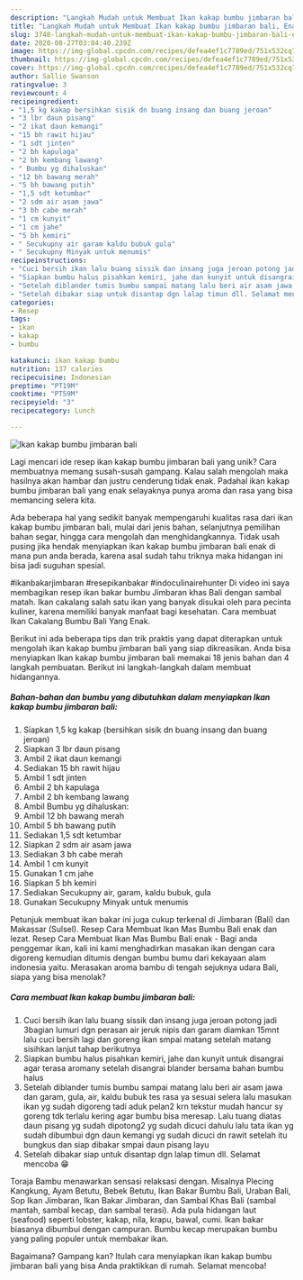 ```yaml
---
description: "Langkah Mudah untuk Membuat Ikan kakap bumbu jimbaran bali, Enak"
title: "Langkah Mudah untuk Membuat Ikan kakap bumbu jimbaran bali, Enak"
slug: 3748-langkah-mudah-untuk-membuat-ikan-kakap-bumbu-jimbaran-bali-enak
date: 2020-08-27T03:04:40.239Z
image: https://img-global.cpcdn.com/recipes/defea4ef1c7789ed/751x532cq70/ikan-kakap-bumbu-jimbaran-bali-foto-resep-utama.jpg
thumbnail: https://img-global.cpcdn.com/recipes/defea4ef1c7789ed/751x532cq70/ikan-kakap-bumbu-jimbaran-bali-foto-resep-utama.jpg
cover: https://img-global.cpcdn.com/recipes/defea4ef1c7789ed/751x532cq70/ikan-kakap-bumbu-jimbaran-bali-foto-resep-utama.jpg
author: Sallie Swanson
ratingvalue: 3
reviewcount: 4
recipeingredient:
- "1,5 kg kakap bersihkan sisik dn buang insang dan buang jeroan"
- "3 lbr daun pisang"
- "2 ikat daun kemangi"
- "15 bh rawit hijau"
- "1 sdt jinten"
- "2 bh kapulaga"
- "2 bh kembang lawang"
- " Bumbu yg dihaluskan"
- "12 bh bawang merah"
- "5 bh bawang putih"
- "1,5 sdt ketumbar"
- "2 sdm air asam jawa"
- "3 bh cabe merah"
- "1 cm kunyit"
- "1 cm jahe"
- "5 bh kemiri"
- " Secukupny air garam kaldu bubuk gula"
- " Secukupny Minyak untuk menumis"
recipeinstructions:
- "Cuci bersih ikan lalu buang sissik dan insang juga jeroan potong jadi 3bagian lumuri dgn perasan air jeruk nipis dan garam diamkan 15mnt lalu cuci bersih lagi dan goreng ikan smpai matang setelah matang sisihkan lanjut tahap berikutnya"
- "Siapkan bumbu halus pisahkan kemiri, jahe dan kunyit untuk disangrai agar terasa aromany setelah disangrai blander bersama bahan bumbu halus"
- "Setelah diblander tumis bumbu sampai matang lalu beri air asam jawa dan garam, gula, air, kaldu bubuk tes rasa ya sesuai selera lalu masukan ikan yg sudah digoreng tadi aduk pelan2 krn tekstur mudah hancur sy goreng tdk terlalu kering agar bumbu bisa meresap. Lalu tuang diatas daun pisang yg sudah dipotong2 yg sudah dicuci dahulu lalu tata ikan yg sudah dibumbui dgn daun kemangi yg sudah dicuci dn rawit setelah itu bungkus dan siap dibakar smpai daun pisang layu"
- "Setelah dibakar siap untuk disantap dgn lalap timun dll. Selamat mencoba 😁"
categories:
- Resep
tags:
- ikan
- kakap
- bumbu

katakunci: ikan kakap bumbu 
nutrition: 137 calories
recipecuisine: Indonesian
preptime: "PT19M"
cooktime: "PT59M"
recipeyield: "3"
recipecategory: Lunch

---
```



![Ikan kakap bumbu jimbaran bali](https://img-global.cpcdn.com/recipes/defea4ef1c7789ed/751x532cq70/ikan-kakap-bumbu-jimbaran-bali-foto-resep-utama.jpg)

Lagi mencari ide resep ikan kakap bumbu jimbaran bali yang unik? Cara membuatnya memang susah-susah gampang. Kalau salah mengolah maka hasilnya akan hambar dan justru cenderung tidak enak. Padahal ikan kakap bumbu jimbaran bali yang enak selayaknya punya aroma dan rasa yang bisa memancing selera kita.

Ada beberapa hal yang sedikit banyak mempengaruhi kualitas rasa dari ikan kakap bumbu jimbaran bali, mulai dari jenis bahan, selanjutnya pemilihan bahan segar, hingga cara mengolah dan menghidangkannya. Tidak usah pusing jika hendak menyiapkan ikan kakap bumbu jimbaran bali enak di mana pun anda berada, karena asal sudah tahu triknya maka hidangan ini bisa jadi suguhan spesial.

#ikanbakarjimbaran #resepikanbakar #indoculinairehunter Di video ini saya membagikan resep ikan bakar bumbu Jimbaran khas Bali dengan sambal matah. Ikan cakalang salah satu ikan yang banyak disukai oleh para pecinta kuliner, karena memiliki banyak manfaat bagi kesehatan. Cara membuat Ikan Cakalang Bumbu Bali Yang Enak.


Berikut ini ada beberapa tips dan trik praktis yang dapat diterapkan untuk mengolah ikan kakap bumbu jimbaran bali yang siap dikreasikan. Anda bisa menyiapkan Ikan kakap bumbu jimbaran bali memakai 18 jenis bahan dan 4 langkah pembuatan. Berikut ini langkah-langkah dalam membuat hidangannya.

<!--inarticleads1-->

##### Bahan-bahan dan bumbu yang dibutuhkan dalam menyiapkan Ikan kakap bumbu jimbaran bali:

1. Siapkan 1,5 kg kakap (bersihkan sisik dn buang insang dan buang jeroan)
1. Siapkan 3 lbr daun pisang
1. Ambil 2 ikat daun kemangi
1. Sediakan 15 bh rawit hijau
1. Ambil 1 sdt jinten
1. Ambil 2 bh kapulaga
1. Ambil 2 bh kembang lawang
1. Ambil  Bumbu yg dihaluskan:
1. Ambil 12 bh bawang merah
1. Ambil 5 bh bawang putih
1. Sediakan 1,5 sdt ketumbar
1. Siapkan 2 sdm air asam jawa
1. Sediakan 3 bh cabe merah
1. Ambil 1 cm kunyit
1. Gunakan 1 cm jahe
1. Siapkan 5 bh kemiri
1. Sediakan  Secukupny air, garam, kaldu bubuk, gula
1. Gunakan  Secukupny Minyak untuk menumis


Petunjuk membuat ikan bakar ini juga cukup terkenal di Jimbaran (Bali) dan Makassar (Sulsel). Resep Cara Membuat Ikan Mas Bumbu Bali enak dan lezat. Resep Cara Membuat Ikan Mas Bumbu Bali enak - Bagi anda penggemar ikan, kali ini kami menghadirkan masakan ikan dengan cara digoreng kemudian ditumis dengan bumbu bumu dari kekayaan alam indonesia yaitu. Merasakan aroma bambu di tengah sejuknya udara Bali, siapa yang bisa menolak? 

<!--inarticleads2-->

##### Cara membuat Ikan kakap bumbu jimbaran bali:

1. Cuci bersih ikan lalu buang sissik dan insang juga jeroan potong jadi 3bagian lumuri dgn perasan air jeruk nipis dan garam diamkan 15mnt lalu cuci bersih lagi dan goreng ikan smpai matang setelah matang sisihkan lanjut tahap berikutnya
1. Siapkan bumbu halus pisahkan kemiri, jahe dan kunyit untuk disangrai agar terasa aromany setelah disangrai blander bersama bahan bumbu halus
1. Setelah diblander tumis bumbu sampai matang lalu beri air asam jawa dan garam, gula, air, kaldu bubuk tes rasa ya sesuai selera lalu masukan ikan yg sudah digoreng tadi aduk pelan2 krn tekstur mudah hancur sy goreng tdk terlalu kering agar bumbu bisa meresap. Lalu tuang diatas daun pisang yg sudah dipotong2 yg sudah dicuci dahulu lalu tata ikan yg sudah dibumbui dgn daun kemangi yg sudah dicuci dn rawit setelah itu bungkus dan siap dibakar smpai daun pisang layu
1. Setelah dibakar siap untuk disantap dgn lalap timun dll. Selamat mencoba 😁


Toraja Bambu menawarkan sensasi relaksasi dengan. Misalnya Plecing Kangkung, Ayam Betutu, Bebek Betutu, Ikan Bakar Bumbu Bali, Uraban Bali, Sop Ikan Jimbaran, Ikan Bakar Jimbaran, dan Sambal Khas Bali (sambal mantah, sambal kecap, dan sambal terasi). Ada pula hidangan laut (seafood) seperti lobster, kakap, nila, krapu, bawal, cumi. Ikan bakar biasanya dibumbui dengan campuran. Bumbu kecap merupakan bumbu yang paling populer untuk membakar ikan. 

Bagaimana? Gampang kan? Itulah cara menyiapkan ikan kakap bumbu jimbaran bali yang bisa Anda praktikkan di rumah. Selamat mencoba!
